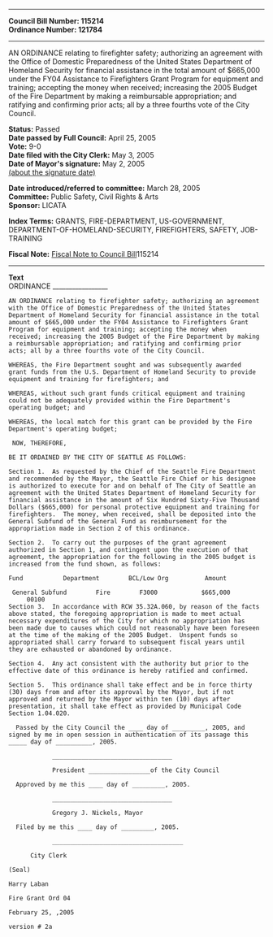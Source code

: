 * * * * *  
  
**Council Bill Number: [](#h0)[](#h2)115214**   
**Ordinance Number: 121784**  
  
* * * * *  
  
AN ORDINANCE relating to firefighter safety; authorizing an agreement with the Office of Domestic Preparedness of the United States Department of Homeland Security for financial assistance in the total amount of $665,000 under the FY04 Assistance to Firefighters Grant Program for equipment and training; accepting the money when received; increasing the 2005 Budget of the Fire Department by making a reimbursable appropriation; and ratifying and confirming prior acts; all by a three fourths vote of the City Council.  
  
**Status:** Passed   
**Date passed by Full Council:** April 25, 2005   
**Vote:** 9-0   
**Date filed with the City Clerk:** May 3, 2005   
**Date of Mayor's signature:** May 2, 2005   
[(about the signature date)](/~public/approvaldate.htm)   
  
  
**Date introduced/referred to committee:** March 28, 2005   
**Committee:** Public Safety, Civil Rights & Arts   
**Sponsor:** LICATA   
  
**Index Terms:** GRANTS, FIRE-DEPARTMENT, US-GOVERNMENT, DEPARTMENT-OF-HOMELAND-SECURITY, FIREFIGHTERS, SAFETY, JOB-TRAINING  
  
**Fiscal Note:** [Fiscal Note to Council Bill](http://clerk.seattle.gov/~public/fnote/115214.htm)[](#h1)[](#h3)115214  
  
* * * * *  
  
**Text**  
    ORDINANCE _________________  
  
    AN ORDINANCE relating to firefighter safety; authorizing an agreement  
    with the Office of Domestic Preparedness of the United States  
    Department of Homeland Security for financial assistance in the total  
    amount of $665,000 under the FY04 Assistance to Firefighters Grant  
    Program for equipment and training; accepting the money when  
    received; increasing the 2005 Budget of the Fire Department by making  
    a reimbursable appropriation; and ratifying and confirming prior  
    acts; all by a three fourths vote of the City Council.  
  
    WHEREAS, the Fire Department sought and was subsequently awarded  
    grant funds from the U.S. Department of Homeland Security to provide  
    equipment and training for firefighters; and  
  
    WHEREAS, without such grant funds critical equipment and training  
    could not be adequately provided within the Fire Department's  
    operating budget; and  
  
    WHEREAS, the local match for this grant can be provided by the Fire  
    Department's operating budget;  
  
     NOW, THEREFORE,  
  
    BE IT ORDAINED BY THE CITY OF SEATTLE AS FOLLOWS:  
  
    Section 1.  As requested by the Chief of the Seattle Fire Department  
    and recommended by the Mayor, the Seattle Fire Chief or his designee  
    is authorized to execute for and on behalf of The City of Seattle an  
    agreement with the United States Department of Homeland Security for  
    financial assistance in the amount of Six Hundred Sixty-Five Thousand  
    Dollars ($665,000) for personal protective equipment and training for  
    firefighters.  The money, when received, shall be deposited into the  
    General Subfund of the General Fund as reimbursement for the  
    appropriation made in Section 2 of this ordinance.  
  
    Section 2.  To carry out the purposes of the grant agreement  
    authorized in Section 1, and contingent upon the execution of that  
    agreement, the appropriation for the following in the 2005 budget is  
    increased from the fund shown, as follows:  
  
    Fund           Department        BCL/Low Org          Amount  
  
     General Subfund        Fire        F3000            $665,000  
         00100  
    Section 3.  In accordance with RCW 35.32A.060, by reason of the facts  
    above stated, the foregoing appropriation is made to meet actual  
    necessary expenditures of the City for which no appropriation has  
    been made due to causes which could not reasonably have been foreseen  
    at the time of the making of the 2005 Budget.  Unspent funds so  
    appropriated shall carry forward to subsequent fiscal years until  
    they are exhausted or abandoned by ordinance.  
  
    Section 4.  Any act consistent with the authority but prior to the  
    effective date of this ordinance is hereby ratified and confirmed.  
  
    Section 5.  This ordinance shall take effect and be in force thirty  
    (30) days from and after its approval by the Mayor, but if not  
    approved and returned by the Mayor within ten (10) days after  
    presentation, it shall take effect as provided by Municipal Code  
    Section 1.04.020.  
  
      Passed by the City Council the ____ day of _________, 2005, and  
    signed by me in open session in authentication of its passage this  
    _____ day of __________, 2005.  
  
                _________________________________  
  
                President _________________of the City Council  
  
      Approved by me this ____ day of _________, 2005.  
  
                _________________________________  
  
                Gregory J. Nickels, Mayor  
  
      Filed by me this ____ day of _________, 2005.  
  
                ____________________________________  
  
          City Clerk  
  
    (Seal)  
  
    Harry Laban  
  
    Fire Grant Ord 04  
  
    February 25, ,2005  
  
    version # 2a  
